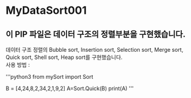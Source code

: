 # MyDataSort001
## 이 PIP 파일은 데이터 구조의 정렬부분을 구현했습니다.
데이터 구조 정렬의 Bubble sort, Insertion sort, Selection sort, Merge sort, Quick sort, Shell sort, Heap sort를 구현했습니다.   
사용 방법 :   

'''python3
from mySort import Sort

B = [4,24,8,2,34,2,1,9,2]
A=Sort.Quick(B)
print(A)
'''
